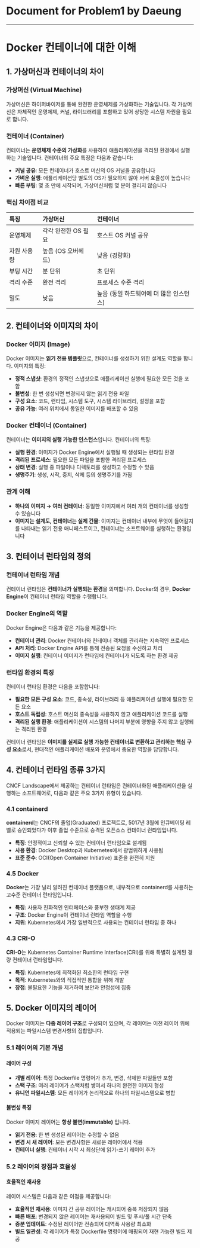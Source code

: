 # Document for Problem1 by Daeung
---


# Docker 컨테이너에 대한 이해

## 1. 가상머신과 컨테이너의 차이

### 가상머신 (Virtual Machine)

가상머신은 하이퍼바이저를 통해 완전한 운영체제를 가상화하는 기술입니다. 각 가상머신은 자체적인 운영체제, 커널, 라이브러리를 포함하고 있어 상당한 시스템 자원을 필요로 합니다.

### 컨테이너 (Container)

컨테이너는 **운영체제 수준의 가상화**를 사용하여 애플리케이션을 격리된 환경에서 실행하는 기술입니다. 컨테이너의 주요 특징은 다음과 같습니다:

- **커널 공유**: 모든 컨테이너가 호스트 머신의 OS 커널을 공유합니다
- **가벼운 실행**: 애플리케이션당 별도의 OS가 필요하지 않아 서버 효율성이 높습니다
- **빠른 부팅**: 몇 초 만에 시작되며, 가상머신처럼 몇 분이 걸리지 않습니다


### 핵심 차이점 비교

| 특징 | 가상머신 | 컨테이너 |
| :-- | :-- | :-- |
| 운영체제 | 각각 완전한 OS 필요 | 호스트 OS 커널 공유 |
| 자원 사용량 | 높음 (OS 오버헤드) | 낮음 (경량화) |
| 부팅 시간 | 분 단위 | 초 단위 |
| 격리 수준 | 완전 격리 | 프로세스 수준 격리 |
| 밀도 | 낮음 | 높음 (동일 하드웨어에 더 많은 인스턴스) |

## 2. 컨테이너와 이미지의 차이

### Docker 이미지 (Image)

Docker 이미지는 **읽기 전용 템플릿**으로, 컨테이너를 생성하기 위한 설계도 역할을 합니다. 이미지의 특징:

- **정적 스냅샷**: 환경의 정적인 스냅샷으로 애플리케이션 실행에 필요한 모든 것을 포함
- **불변성**: 한 번 생성되면 변경되지 않는 읽기 전용 파일
- **구성 요소**: 코드, 런타임, 시스템 도구, 시스템 라이브러리, 설정을 포함
- **공유 가능**: 여러 위치에서 동일한 이미지를 배포할 수 있음


### Docker 컨테이너 (Container)

컨테이너는 **이미지의 실행 가능한 인스턴스**입니다. 컨테이너의 특징:

- **실행 환경**: 이미지가 Docker Engine에서 실행될 때 생성되는 런타임 환경
- **격리된 프로세스**: 필요한 모든 파일을 포함한 격리된 프로세스
- **상태 변경**: 실행 중 파일이나 디렉토리를 생성하고 수정할 수 있음
- **생명주기**: 생성, 시작, 중지, 삭제 등의 생명주기를 가짐


### 관계 이해

- **하나의 이미지 → 여러 컨테이너**: 동일한 이미지에서 여러 개의 컨테이너를 생성할 수 있습니다
- **이미지는 설계도, 컨테이너는 실제 건물**: 이미지는 컨테이너 내부에 무엇이 들어갈지를 나타내는 읽기 전용 매니페스트이고, 컨테이너는 소프트웨어를 실행하는 환경입니다


## 3. 컨테이너 런타임의 정의

### 컨테이너 런타임 개념

컨테이너 런타임은 **컨테이너가 실행되는 환경**을 의미합니다. Docker의 경우, **Docker Engine**이 컨테이너 런타임 역할을 수행합니다.

### Docker Engine의 역할

Docker Engine은 다음과 같은 기능을 제공합니다:

- **컨테이너 관리**: Docker 컨테이너와 컨테이너 객체를 관리하는 지속적인 프로세스
- **API 처리**: Docker Engine API를 통해 전송된 요청을 수신하고 처리
- **이미지 실행**: 컨테이너 이미지가 런타임에 컨테이너가 되도록 하는 환경 제공


### 런타임 환경의 특징

컨테이너 런타임 환경은 다음을 포함합니다:

- **필요한 모든 구성 요소**: 코드, 종속성, 라이브러리 등 애플리케이션 실행에 필요한 모든 요소
- **호스트 독립성**: 호스트 머신의 종속성을 사용하지 않고 애플리케이션 코드를 실행
- **격리된 실행 환경**: 애플리케이션이 시스템의 나머지 부분에 영향을 주지 않고 실행되는 격리된 환경

컨테이너 런타임은 **이미지를 실제로 실행 가능한 컨테이너로 변환하고 관리하는 핵심 구성 요소**로서, 현대적인 애플리케이션 배포와 운영에서 중요한 역할을 담당합니다.

## 4. 컨테이너 런타임 종류 3가지

CNCF Landscape에서 제공하는 컨테이너 런타임은 컨테이너화된 애플리케이션을 실행하는 소프트웨어로, 다음과 같은 주요 3가지 유형이 있습니다.

### 4.1 containerd
**containerd**는 CNCF의 졸업(Graduated) 프로젝트로, 5017년 3월에 인큐베이팅 레벨로 승인되었다가 이후 졸업 수준으로 승격된 오픈소스 컨테이너 런타임입니다. 

- **특징**: 안정적이고 신뢰할 수 있는 컨테이너 런타임으로 설계됨
- **사용 환경**: Docker Desktop과 Kubernetes에서 광범위하게 사용됨
- **표준 준수**: OCI(Open Container Initiative) 표준을 완전히 지원

### 4.5 Docker
**Docker**는 가장 널리 알려진 컨테이너 플랫폼으로, 내부적으로 containerd를 사용하는 고수준 컨테이너 런타임입니다.

- **특징**: 사용자 친화적인 인터페이스와 풍부한 생태계 제공
- **구조**: Docker Engine이 컨테이너 런타임 역할을 수행
- **지위**: Kubernetes에서 가장 일반적으로 사용되는 컨테이너 런타임 중 하나

### 4.3 CRI-O
**CRI-O**는 Kubernetes Container Runtime Interface(CRI)를 위해 특별히 설계된 경량 컨테이너 런타임입니다.

- **특징**: Kubernetes에 최적화된 최소한의 런타임 구현
- **목적**: Kubernetes와의 직접적인 통합을 위해 개발
- **장점**: 불필요한 기능을 제거하여 보안과 안정성에 집중

## 5. Docker 이미지의 레이어

Docker 이미지는 **다중 레이어 구조**로 구성되어 있으며, 각 레이어는 이전 레이어 위에 적용되는 파일시스템 변경사항의 집합입니다.

### 5.1 레이어의 기본 개념

#### 레이어 구성
- **개별 레이어**: 특정 Dockerfile 명령어가 추가, 변경, 삭제한 파일들만 포함
- **스택 구조**: 여러 레이어가 스택처럼 쌓여서 하나의 완전한 이미지 형성
- **유니언 파일시스템**: 모든 레이어가 논리적으로 하나의 파일시스템으로 병합

#### 불변성 특징
Docker 이미지 레이어는 **항상 불변(immutable)** 입니다.

- **읽기 전용**: 한 번 생성된 레이어는 수정할 수 없음
- **변경 시 새 레이어**: 모든 변경사항은 새로운 레이어에서 적용
- **컨테이너 실행**: 컨테이너 시작 시 최상단에 읽기-쓰기 레이어 추가

### 5.2 레이어의 장점과 효율성

#### 효율적인 재사용
레이어 시스템은 다음과 같은 이점을 제공합니다:

- **효율적인 재사용**: 이미지 간 공유 레이어는 캐시되어 중복 저장되지 않음
- **빠른 배포**: 변경되지 않은 레이어는 재사용되어 빌드 및 푸시/풀 시간 단축
- **증분 업데이트**: 수정된 레이어만 전송되어 대역폭 사용량 최소화
- **빌드 일관성**: 각 레이어가 특정 Dockerfile 명령어에 매핑되어 재현 가능한 빌드 제공